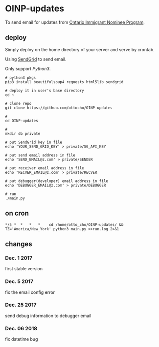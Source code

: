 # OINP-updates

To send email for updates from [Ontario Immigrant Nominee Program](http://www.ontarioimmigration.ca/en/pnp/OI_PNPNEW.html).

## deploy

Simply deploy on the home directory of your server and serve by crontab.

Using [SendGrid](https://sendgrid.com/) to send email.

Only support *Python3*.

``` shell
# python3 pkgs
pip3 install beautifulsoup4 requests html5lib sendgrid

# deploy it in user's base directory
cd ~

# clone repo
git clone https://github.com/ottocho/OINP-updates

#
cd OINP-updates

#
mkdir db private

# put SendGrid key in file
echo 'YOUR_SEND_GRID_KEY' > private/SG_API_KEY

# put send email address in file
echo 'SEND_EMAIL@z.com' > private/SENDER

# put receiver email address in file
echo 'RECVER_EMAIL@z.com' > private/RECVER

# put debugger(developer) email address in file
echo 'DEBUGGER_EMAIL@z.com' > private/DEBUGGER

# run
./main.py
```

## on cron

```
*/5 *  *   *   *    cd /home/otto_cho/OINP-updates/ && TZ='America/New_York' python3 main.py >>run.log 2>&1
```

## changes

### Dec. 1 2017

first stable version

### Dec. 5 2017

fix the email config error

### Dec. 25 2017

send debug information to debugger email

### Dec. 06 2018

fix datetime bug

